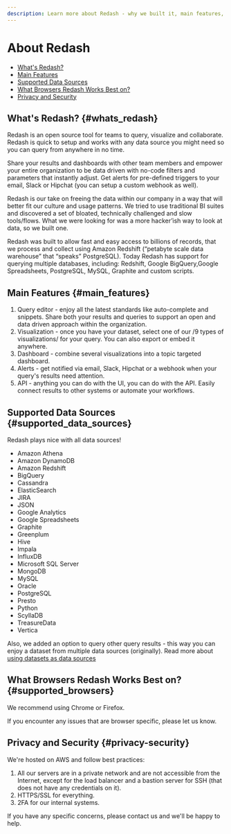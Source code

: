 ```yaml
---
description: Learn more about Redash - why we built it, main features, supported data sources, privacy and security.
---
```


# About Redash

* [What's Redash?](#whats_redash)
* [Main Features](#main_features)
* [Supported Data Sources](#supported_data_sources)
* [What Browsers Redash Works Best on?](#supported_browsers)
* [Privacy and Security](#privacy-security)

## What's Redash? {#whats_redash}

Redash is an open source tool for teams to query, visualize and collaborate. Redash is quick to setup and works with any data source you might need so you can query from anywhere in no time.

Share your results and dashboards with other team members and empower your entire organization to be data driven with no-code filters and parameters that instantly adjust. Get alerts for pre-defined triggers to your email, Slack or Hipchat (you can setup a custom webhook as well).

Redash is our take on freeing the data within our company in a way that will better fit our culture and usage patterns. We tried to use traditional BI suites and discovered a set of bloated, technically challenged and slow tools/flows. What we were looking for was a more hacker’ish way to look at data, so we built one.

Redash was built to allow fast and easy access to billions of records, that we process and collect using Amazon Redshift (“petabyte scale data warehouse” that “speaks” PostgreSQL). Today Redash has support for querying multiple databases, including: Redshift, Google BigQuery,Google Spreadsheets, PostgreSQL, MySQL, Graphite and custom scripts.

## Main Features {#main_features}

1. Query editor - enjoy all the latest standards like auto-complete and snippets. Share both your results and queries to support an open and data driven approach within the organization.
2. Visualization - once you have your dataset, select one of our /9 types of visualizations/ for your query. You can also export or embed it anywhere.
3. Dashboard - combine several visualizations into a topic targeted dashboard.
4. Alerts - get notified via email, Slack, Hipchat or a webhook when your query's results need attention.
5. API - anything you can do with the UI, you can do with the API. Easily connect results to other systems or automate your workflows.

## Supported Data Sources {#supported_data_sources}

Redash plays nice with all data sources!

* Amazon Athena
* Amazon DynamoDB
* Amazon Redshift
* BigQuery
* Cassandra
* ElasticSearch
* JIRA
* JSON
* Google Analytics
* Google Spreadsheets
* Graphite
* Greenplum
* Hive
* Impala
* InfluxDB
* Microsoft SQL Server
* MongoDB
* MySQL
* Oracle
* PostgreSQL
* Presto
* Python
* ScyllaDB
* TreasureData
* Vertica

Also, we added an option to query other query results - this way you can enjoy a dataset from multiple data sources (originally). Read more about [using datasets as data sources](../queries/using-datasets-as-data-sources.md)

## What Browsers Redash Works Best on? {#supported_browsers}

We recommend using Chrome or Firefox.

If you encounter any issues that are browser specific, please let us know.

## Privacy and Security {#privacy-security}

We're hosted on AWS and follow best practices:

1. All our servers are in a private network and are not accessible from the Internet, except for the load balancer and a bastion server for SSH (that does not have any credentials on it).
2. HTTPS/SSL for everything.
3. 2FA for our internal systems.

If you have any specific concerns, please contact us and we'll be happy to help.

